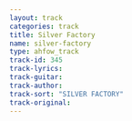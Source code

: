```yaml
---
layout: track
categories: track
title: Silver Factory
name: silver-factory
type: ahfow_track
track-id: 345
track-lyrics: 
track-guitar: 
track-author: 
track-sort: "SILVER FACTORY"
track-original: 
---
```

